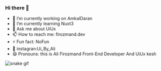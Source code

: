 ### Hi there 👋

- 🔭 I’m currently working on AmkalDaran
- 🌱 I’m currently learning Nuxt3
- 💬 Ask me about UiUx
- 📫 How to reach me: firozmand.dev
- ⚡ Fun fact: NoFun 
- 📱 instagran:Ui_By_Ali
- 😄 Pronouns: this is Ali Firozmand Front-End Developer And UiUx kesh 


![snake gif](https://github.com/firozmand/YOUR_USERNAME/blob/output/github-contribution-grid-snake.gif)
